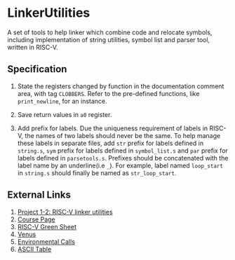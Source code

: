 # LinkerUtilities

A set of tools to help linker which combine code and relocate symbols, including implementation of string utilities, symbol list and parser tool, written in RISC-V.

## Specification

1. State the registers changed by function in the documentation comment area, with tag `CLOBBERS`. Refer to the pre-defined functions, like `print_newline`, for an instance.

2. Save return values in `a0` register.

3. Add prefix for labels. Due the uniqueness requirement of labels in RISC-V, the names of two labels should never be the same. To help manage these labels in separate files, add `str` prefix for labels defined in `string.s`, `sym` prefix for labels defined in `symbol_list.s` and `par` prefix for labels defined in `parsetools.s`. Prefixes should be concatenated with the label name by an underline(i.e `_`). For example, label named `loop_start` in `string.s` should finally be named as `str_loop_start`.

## External Links

1. [Project 1-2: RISC-V linker utilities](https://robotics.shanghaitech.edu.cn/courses/ca/19s/projects/1.2/)
2. [Course Page](https://robotics.shanghaitech.edu.cn/courses/ca/19s/)
3. [RISC-V Green Sheet](https://robotics.shanghaitech.edu.cn/courses/ca/19s/notes/riscvcard.pdf)
4. [Venus](https://venus.cs61c.org/)
5. [Environmental Calls](https://github.com/ThaumicMekanism/venus/wiki/Environmental-Calls)
6. [ASCII Table](https://www.cs.cmu.edu/~pattis/15-1XX/common/handouts/ascii.html)
<!--7. [Submission](http://autolab.shanghaitech.edu.cn/courses/Computer-Architecture-I-2019/assessments/project11riscvassembler)-->
